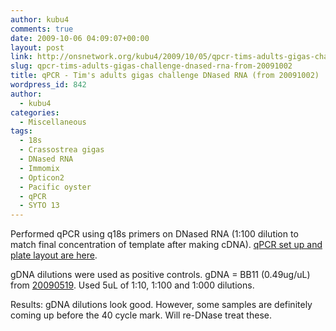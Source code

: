 ```yaml
---
author: kubu4
comments: true
date: 2009-10-06 04:09:07+00:00
layout: post
link: http://onsnetwork.org/kubu4/2009/10/05/qpcr-tims-adults-gigas-challenge-dnased-rna-from-20091002/
slug: qpcr-tims-adults-gigas-challenge-dnased-rna-from-20091002
title: qPCR - Tim's adults gigas challenge DNased RNA (from 20091002)
wordpress_id: 842
author:
  - kubu4
categories:
  - Miscellaneous
tags:
  - 18s
  - Crassostrea gigas
  - DNased RNA
  - Immomix
  - Opticon2
  - Pacific oyster
  - qPCR
  - SYTO 13
---
```


Performed qPCR using q18s primers on DNased RNA (1:100 dilution to match final concentration of template after making cDNA). [qPCR set up and plate layout are here](http://eagle.fish.washington.edu/Arabidopsis/Notebook%20Workup%20Files/20091005-01.jpg).

gDNA dilutions were used as positive controls. gDNA = BB11 (0.49ug/uL) from [20090519](/Sam%27s+Working+Notebook+Jan-May+2009#sjw20090519). Used 5uL of 1:10, 1:100 and 1:000 dilutions.

Results: gDNA dilutions look good. However, some samples are definitely coming up before the 40 cycle mark. Will re-DNase treat these.

